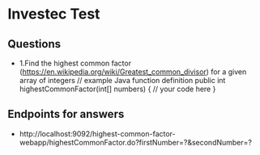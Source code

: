 # Investec Test

## Questions
- 1.Find the highest common factor (https://en.wikipedia.org/wiki/Greatest_common_divisor) for a given array of integers
// example Java function definition
public int highestCommonFactor(int[] numbers) {
// your code here
}

## Endpoints for answers
- http://localhost:9092/highest-common-factor-webapp/highestCommonFactor.do?firstNumber=?&secondNumber=?